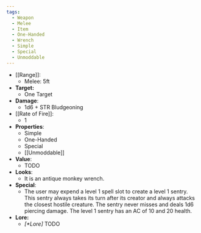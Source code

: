 ```yaml
---
tags:
  - Weapon
  - Melee
  - Item
  - One-Handed
  - Wrench
  - Simple
  - Special
  - Unmoddable
---
```

- [[Range]]:
	- Melee: 5ft
- **Target:**
	- One Target
- **Damage**:
	- 1d6 + STR Bludgeoning
- [[Rate of Fire]]:
	- 1
- **Properties**:
	- Simple
	- One-Handed
	- Special
	- [[Unmoddable]]
- **Value**:
	- TODO
- **Looks**:
	- It is an antique monkey wrench.
- **Special**:
	- The user may expend a level 1 spell slot to create a level 1 sentry. This sentry always takes its turn after its creator and always attacks the closest hostile creature. The sentry never misses and deals 1d6 piercing damage. The level 1 sentry has an AC of 10 and 20 health.
- **Lore:**
	- *\[\*Lore]* TODO